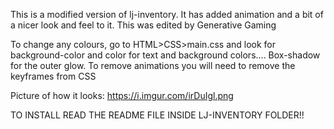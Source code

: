 This is a modified version of lj-inventory. It has added animation and a bit of a nicer look and feel to it. This was edited by Generative Gaming

To change any colours, go to HTML>CSS>main.css and look for background-color and color for text and background colors.... Box-shadow for the outer glow. To remove animations you will need to remove the keyframes from CSS

Picture of how it looks: https://i.imgur.com/irDuIgl.png

TO INSTALL READ THE README FILE INSIDE LJ-INVENTORY FOLDER!!
